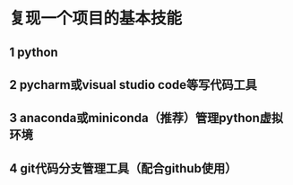 # 复现一个项目的基本技能

## 1 python

## 2 pycharm或visual studio code等写代码工具

## 3 anaconda或miniconda（推荐）管理python虚拟环境

## 4 git代码分支管理工具（配合github使用）